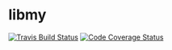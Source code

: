 # libmy

[![Travis Build Status][travis-badge]][travis]
[![Code Coverage Status][codecov-badge]][codecov]

[travis]: https://travis-ci.com/kdridi/libmy
[travis-badge]: https://travis-ci.com/kdridi/libmy.svg?branch=master

[codecov]: https://codecov.io/gh/kdridi/libmy
[codecov-badge]: https://img.shields.io/codecov/c/github/kdridi/libmy.svg